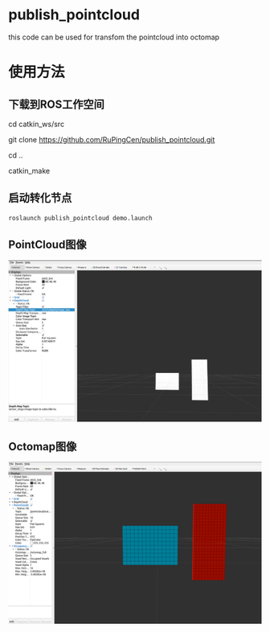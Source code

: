 # publish_pointcloud
this code can be used for transfom the pointcloud into octomap
# 使用方法
## 下载到ROS工作空间

   cd catkin_ws/src

   git clone https://github.com/RuPingCen/publish_pointcloud.git

   cd ..

   catkin_make

   
## 启动转化节点
   
    roslaunch publish_pointcloud demo.launch

## PointCloud图像
![alt text](images/pointcloud.png)

## Octomap图像
![alt text](images/Octomap.png)
